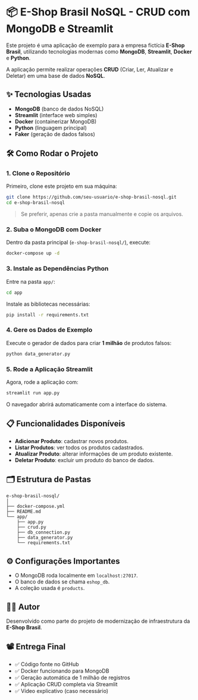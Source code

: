 # 📦 E-Shop Brasil NoSQL - CRUD com MongoDB e Streamlit

Este projeto é uma aplicação de exemplo para a empresa fictícia **E-Shop Brasil**, utilizando tecnologias modernas como **MongoDB**, **Streamlit**, **Docker** e **Python**.

A aplicação permite realizar operações **CRUD** (Criar, Ler, Atualizar e Deletar) em uma base de dados **NoSQL**.

## ✨ Tecnologias Usadas

- **MongoDB** (banco de dados NoSQL)
- **Streamlit** (interface web simples)
- **Docker** (containerizar MongoDB)
- **Python** (linguagem principal)
- **Faker** (geração de dados falsos)

## 🛠️ Como Rodar o Projeto

### 1. Clone o Repositório
Primeiro, clone este projeto em sua máquina:

```bash
git clone https://github.com/seu-usuario/e-shop-brasil-nosql.git
cd e-shop-brasil-nosql
```

> Se preferir, apenas crie a pasta manualmente e copie os arquivos.

### 2. Suba o MongoDB com Docker
Dentro da pasta principal (`e-shop-brasil-nosql/`), execute:

```bash
docker-compose up -d
```

### 3. Instale as Dependências Python
Entre na pasta `app/`:

```bash
cd app
```

Instale as bibliotecas necessárias:

```bash
pip install -r requirements.txt
```

### 4. Gere os Dados de Exemplo
Execute o gerador de dados para criar **1 milhão** de produtos falsos:

```bash
python data_generator.py
```

### 5. Rode a Aplicação Streamlit
Agora, rode a aplicação com:

```bash
streamlit run app.py
```

O navegador abrirá automaticamente com a interface do sistema.

## 📋 Funcionalidades Disponíveis

- **Adicionar Produto**: cadastrar novos produtos.
- **Listar Produtos**: ver todos os produtos cadastrados.
- **Atualizar Produto**: alterar informações de um produto existente.
- **Deletar Produto**: excluir um produto do banco de dados.

## 🗂️ Estrutura de Pastas

```
e-shop-brasil-nosql/
│
├── docker-compose.yml
├── README.md
└── app/
    ├── app.py
    ├── crud.py
    ├── db_connection.py
    ├── data_generator.py
    └── requirements.txt
```

## ⚙️ Configurações Importantes

- O MongoDB roda localmente em `localhost:27017`.
- O banco de dados se chama `eshop_db`.
- A coleção usada é `products`.

## 👨‍💻 Autor

Desenvolvido como parte do projeto de modernização de infraestrutura da **E-Shop Brasil**.

## 📽️ Entrega Final

- ✅ Código fonte no GitHub
- ✅ Docker funcionando para MongoDB
- ✅ Geração automática de 1 milhão de registros
- ✅ Aplicação CRUD completa via Streamlit
- ✅ Vídeo explicativo (caso necessário)
